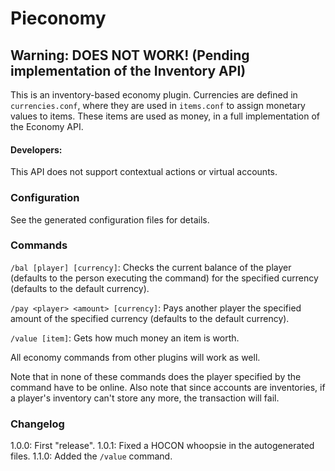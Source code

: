 # Pieconomy

## Warning: DOES NOT WORK! (Pending implementation of the Inventory API)

This is an inventory-based economy plugin. Currencies are defined in `currencies.conf`, where they are used in `items.conf` to assign monetary values to items. These items are used as money, in a full implementation of the Economy API.
#### Developers:
This API does not support contextual actions or virtual accounts.

### Configuration
See the generated configuration files for details.

### Commands
`/bal [player] [currency]`: Checks the current balance of the player (defaults to the person executing the command) for the specified currency (defaults to the default currency).

`/pay <player> <amount> [currency]`: Pays another player the specified amount of the specified currency (defaults to the default currency).

`/value [item]`: Gets how much money an item is worth.

All economy commands from other plugins will work as well.

Note that in none of these commands does the player specified by the command have to be online. Also note that since accounts are inventories, if a player's inventory can't store any more, the transaction will fail.

### Changelog
1.0.0: First "release".
1.0.1: Fixed a HOCON whoopsie in the autogenerated files.
1.1.0: Added the `/value` command.
